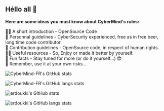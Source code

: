 ## Héllo all 👋

**Here are some ideas you must know about CyberMind's rules:**

🙋‍♀️ A short introduction - OpenSource Code \
🌈 Personnal guidelines - CyberSecurity experienced, free as in free beer, long time code contributor. \
🌈 Contribution guidelines - OpenSource code, in respect of human rights. \
👩‍💻 Useful resources - So, Enjoy or made it better by yourself. \
🍿 Fun facts - Stay tuned for more (or do it yourself...) :sunglasses: \
🧙 Remember, use it at your own risks... 

![CyberMind-FR's GitHub stats](https://github-readme-stats.vercel.app/api?username=CyberMind-FR&count_private=true&show_icons=true&theme=gotham)

![CyberMind-FR's GitHub langs stats](https://github-readme-stats.vercel.app/api/top-langs?username=CyberMind-FR&count_private=true&show_icons=true&theme=gotham)

![erdoukki's GitHub stats](https://github-readme-stats.vercel.app/api?username=erdoukki&count_private=true&show_icons=true&theme=gotham)

![erdoukki's GitHub langs stats](https://github-readme-stats.vercel.app/api/top-langs?username=erdoukki&count_private=true&show_icons=true&theme=gotham)

